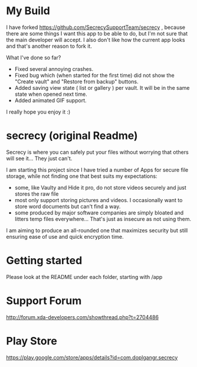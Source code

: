 My Build
=======

I have forked https://github.com/SecrecySupportTeam/secrecy , because there are some things I want this app to be able to do,
but I'm not sure that the main developer will accept. I also don't like how the current app looks and that's another reason to fork it.

What I've done so far?
- Fixed several annoying crashes.
- Fixed bug which (when started for the first time) did not show the "Create vault" and "Restore from backup" buttons.
- Added saving view state ( list or gallery ) per vault. It will be in the same state when opened next time.
- Added animated GIF support.

I really hope you enjoy it :)

secrecy (original Readme)
=======================

Secrecy is where you can safely put your files without worrying that others will see it... They just can't.

I am starting this project since I have tried a number of Apps for secure file storage, while not finding one that best suits my expectations:
- some, like Vaulty and Hide it pro, do not store videos securely and just stores the raw file
- most only support storing pictures and videos. I occasionally want to store word documents but can't find a way.
- some produced by major software companies are simply bloated and litters temp files everywhere... That's just as insecure as not using them.

I am aiming to produce an all-rounded one that maximizes security but still ensuring ease of use and quick encryption time.


Getting started
=============
Please look at the README under each folder, starting with /app

Support Forum
=============
http://forum.xda-developers.com/showthread.php?t=2704486

Play Store
============
https://play.google.com/store/apps/details?id=com.doplgangr.secrecy
